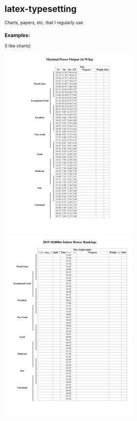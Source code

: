 # latex-typesetting
Charts, papers, etc. that I regularly use. 

### Examples:
(I like charts)

![Image of PowerProfile](https://github.com/ns-mkusper/latex-typesetting/raw/master/training/powerprofile_cycling.png) ![Image of TimesRowing](https://github.com/ns-mkusper/latex-typesetting/raw/master/training/times_rowing.png)
